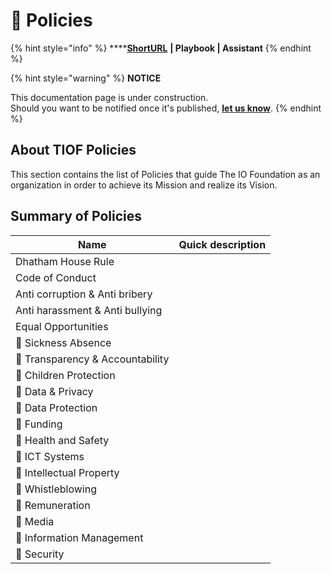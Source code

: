 # 🚧 Policies

{% hint style="info" %}
****[**ShortURL**](https://tiof.click/TIOFPolicies) **| Playbook | Assistant**
{% endhint %}

{% hint style="warning" %}
**NOTICE**

This documentation page is under construction.\
Should you want to be notified once it's published, [**let us know**](https://tiof.click/TIOFTarianUpdatesService).
{% endhint %}

## About TIOF Policies

This section contains the list of Policies that guide The IO Foundation as an organization in order to achieve its Mission and realize its Vision.

## Summary of Policies

| Name                             | Quick description |
| -------------------------------- | ----------------- |
| Dhatham House Rule               |                   |
| Code of Conduct                  |                   |
| Anti corruption & Anti bribery   |                   |
| Anti harassment & Anti bullying  |                   |
| Equal Opportunities              |                   |
| 🚧 Sickness Absence              |                   |
| 🚧 Transparency & Accountability |                   |
| 🚧 Children Protection           |                   |
| 🚧 Data & Privacy                |                   |
| 🚧 Data Protection               |                   |
| 🚧 Funding                       |                   |
| 🚧 Health and Safety             |                   |
| 🚧 ICT Systems                   |                   |
| 🚧 Intellectual Property         |                   |
| 🚧 Whistleblowing                |                   |
| 🚧 Remuneration                  |                   |
| 🚧 Media                         |                   |
| 🚧 Information Management        |                   |
| 🚧 Security                      |                   |


